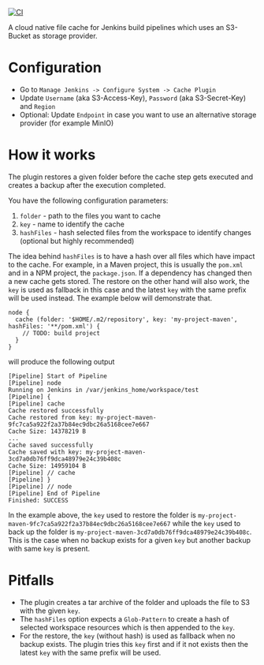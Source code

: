 [![CI](https://github.com/j3t/jenkins-pipeline-cache-plugin/actions/workflows/ci.yml/badge.svg)](https://github.com/j3t/jenkins-pipeline-cache-plugin/actions/workflows/ci.yml)

A cloud native file cache for Jenkins build pipelines which uses an S3-Bucket as storage provider.

# Configuration
* Go to `Manage Jenkins -> Configure System -> Cache Plugin`
* Update `Username` (aka S3-Access-Key), `Password` (aka S3-Secret-Key) and `Region`
* Optional: Update `Endpoint` in case you want to use an alternative storage provider (for example MinIO)

# How it works
The plugin restores a given folder before the cache step gets executed and creates a backup after the execution completed.

You have the following configuration parameters:
1. `folder` - path to the files you want to cache
1. `key` - name to identify the cache
1. `hashFiles` - hash selected files from the workspace to identify changes (optional but highly recommended)

The idea behind `hashFiles` is to have a hash over all files which have impact to the cache. For example, in a Maven project, this is usually the `pom.xml` and in a NPM project, the `package.json`. If a dependency has changed then a new cache gets stored. The restore on the other hand will also work, the `key` is used as fallback in this case and the latest `key` with the same prefix will be used instead. The example below will demonstrate that.

```
node {
  cache (folder: '$HOME/.m2/repository', key: 'my-project-maven', hashFiles: '**/pom.xml') {
    // TODO: build project
  }
}
```
will produce the following output
```
[Pipeline] Start of Pipeline
[Pipeline] node
Running on Jenkins in /var/jenkins_home/workspace/test
[Pipeline] {
[Pipeline] cache
Cache restored successfully
Cache restored from key: my-project-maven-9fc7ca5a922f2a37b84ec9dbc26a5168cee7e667
Cache Size: 14378219 B
...
Cache saved successfully
Cache saved with key: my-project-maven-3cd7a0db76ff9dca48979e24c39b408c
Cache Size: 14959104 B
[Pipeline] // cache
[Pipeline] }
[Pipeline] // node
[Pipeline] End of Pipeline
Finished: SUCCESS
```
In the example above, the `key` used to restore the folder is `my-project-maven-9fc7ca5a922f2a37b84ec9dbc26a5168cee7e667` while the `key` used to back up the folder is `my-project-maven-3cd7a0db76ff9dca48979e24c39b408c`. This is the case when no backup exists for a given `key` but another backup with same `key` is present. 

# Pitfalls
* The plugin creates a tar archive of the folder and uploads the file to S3 with the given `key`.
* The `hashFiles` option expects a `Glob-Pattern` to create a hash of selected workspace resources which is then appended to the `key`.
* For the restore, the `key` (without hash) is used as fallback when no backup exists. The plugin tries this `key` first and if it not exists then the latest `key` with the same prefix will be used. 